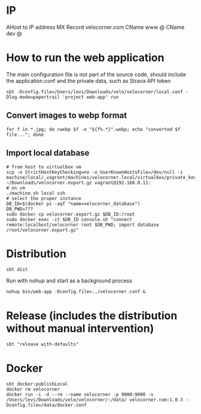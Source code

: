 # IP
AHost to IP address
MX Record velocorner.com
CName www @
CName dev @

# How to run the web application
The main configuration file is not part of the source code, should include the application.conf and the private data, such as Strava API token
```shell script
sbt -Dconfig.file=/Users/levi/Downloads/velo/velocorner/local.conf -Dlog.mode=papertrail 'project web-app' run
```

## Convert images to webp format
```shell script
for f in *.jpg; do cwebp $f -o "${f%.*}".webp; echo "converted $f file..."; done
```

## Import local database
```shell script
# from host to virtualbox vm
scp -o StrictHostKeyChecking=no -o UserKnownHostsFile=/dev/null -i machine/local/.vagrant/machines/velocorner.local/virtualbox/private_key ~/Downloads/velocorner.export.gz vagrant@192.168.0.11:
# on vm
./machine.sh local ssh
# select the proper instance
DB_ID=$(docker ps -aqf "name=velocorner_database")
DB_PWD=???
sudo docker cp velocorner.export.gz $DB_ID:/root
sudo docker exec -it $DB_ID console.sh "connect remote:localhost/velocorner root $DB_PWD; import database /root/velocorner.export.gz"
```

# Distribution
```shell script
sbt dist
```
Run with nohup and start as a background process
```shell script
nohup bin/web-app -Dconfig.file=../velocorner.conf &
```

# Release (includes the distribution without manual intervention)
```shell script
sbt "release with-defaults"
```

# Docker
```shell script
sbt docker:publishLocal
docker rm velocorner
docker run -i -d --rm --name velocorner -p 9000:9000 -v /Users/levi/Downloads/velo/velocorner/:/data/ velocorner.com:1.0.3 -Dconfig.file=/data/docker.conf
```
